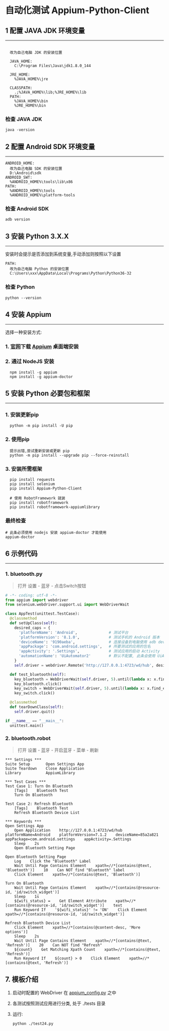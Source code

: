 # 自动化测试 Appium-Python-Client

## 1 配置 JAVA JDK 环境变量

---

``` CMD

  改为自己电脑 JDK 的安装位置

  JAVA_HOME:
    C:\Program Files\Java\jdk1.8.0_144

  JRE_HOME:
    %JAVA_HOME%\jre

  CLASSPATH:
    .;%JAVA_HOME%\lib;%JRE_HOME%\lib
  PATH:
    %JAVA_HOME%\bin
    %JRE_HOME%\bin
```

### 检查 JAVA JDK

``` CMD
java -version
```

## 2 配置 Android SDK 环境变量

---

``` CMD
ANDROID_HOME:
  改为自己电脑 SDK 的安装位置
  D:\Android\sdk
ANDROID_SWT:
  %ANDROID_HOME%\tools\lib\x86
PATH:
  %ANDROID_HOME%\tools
  %ANDROID_HOME%\platform-tools
```

### 检查 Android SDK

``` CMD
adb version
```

## 3 安装 Python 3.X.X

---

安装时会提示是否添加到系统变量,手动添加则按照以下设置

``` CMD
PATH:
  改为自己电脑 Python 的安装位置
  C:\Users\xxx\AppData\Local\Programs\Python\Python36-32
```

### 检查 Python

``` CMD
python --version
```

## 4 安装 Appium

---

选择一种安装方式:

### 1. [官网](https://appium.io/downloads.html)下载 [Appium](https://github.com/appium/appium-desktop/releases) 桌面端安装

### 2. 通过 NodeJS 安装

``` CMD
  npm install -g appium
  npm install -g appium-doctor
```

## 5 安装 Python 必要包和框架

---

### 1. 安装更新pip

``` CMD
  python -m pip install -U pip
```

### 2. 使用pip

``` CMD
  提示出错,尝试重新安装或更新 pip
  python -m pip install --upgrade pip --force-reinstall
```

### 3. 安装所需框架

``` CMD
  pip install requests
  pip install selenium
  pip install Appium-Python-Client

  # 使用 RobotFramework 就装
  pip install robotframework
  pip install robotframework-appiumlibrary
```

### 最终检查

``` CMD
# 此条必须使用 nodejs 安装 appium-doctor 才能使用
appium-doctor
```

## 6 示例代码

---

### 1. bluetooth.py

> 打开 设置 - 蓝牙 - 点击Switch按钮

``` python
# -*- coding: utf-8 -*-
from appium import webdriver
from selenium.webdriver.support.ui import WebDriverWait

class AppTest(unittest.TestCase):
  @classmethod
  def setUpClass(self):
    desired_caps = {
      'platformName': 'Android',              # 测试平台
      'platformVersion': '8.1.0',             # 测试手机的 Android 版本
      'deviceName': '9190aeba',               # 连接设备到电脑使用 adb devices 时所显示的字符串
      'appPackage': 'com.android.settings',   # 所要测试的应用的包名
      'appActivity': '.Settings',             # 测试应用的启动 Activity
      'automationName': 'UiAutomator2'        # 默认不配置, 此条会使用 UiAutomator 而不是 UiAutomator2 会导致在高版本 Android 中无法处理点击事件
    }
    self.driver = webdriver.Remote('http://127.0.0.1:4723/wd/hub', desired_caps)  # 127.0.0.1:4723 与 Appium Server 端设置一致

  def test_bluetooth(self):
    key_bluetooth = WebDriverWait(self.driver, 5).until(lambda x: x.find_element_by_xpath("//*[contains(@text, 'Bluetooth')]"))
    key_bluetooth.click()
    key_switch = WebDriverWait(self.driver, 5).until(lambda x: x.find_element_by_xpath("//*[contains(@resource-id, 'id/switch_widget')]"))
    key_switch.click()

  @classmethod
  def tearDownClass(self):
    self.driver.quit()

if __name__ == "__main__":
  unittest.main()
```

### 2. bluetooth.robot

> 打开 设置 - 蓝牙 - 开启蓝牙 - 菜单 - 刷新

``` robotframework
*** Settings ***
Suite Setup       Open Settings App
Suite Teardown    Close Application
Library           AppiumLibrary

*** Test Cases ***
Test Case 1: Turn On Bluetooth
    [Tags]    Bluetooth Test
    Turn On Bluetooth

Test Case 2: Refresh Bluetooth
    [Tags]    Bluetooth Test
    Refresh Bluetooth Device List

*** Keywords ***
Open Settings App
    Open Application    http://127.0.0.1:4723/wd/hub    platformName=Android    platformVersion=7.1.2    deviceName=85a2a821 appPackage=com.android.settings    appActivity=.Settings
    Sleep    2s
    Open Bluetooth Setting Page

Open Bluetooth Setting Page
    Log    Click the "Bluetooth" Label
    Wait Until Page Contains Element    xpath=//*[contains(@text, 'Bluetooth')]    10    Can NOT find "Bluetooth" label
    Click Element    xpath=//*[contains(@text, 'Bluetooth')]

Turn On Bluetooth
    Wait Until Page Contains Element    xpath=//*[contains(@resource-id, 'id/switch_widget')]
    Sleep    1s
    ${wifi_status} =    Get Element Attribute    xpath=//*[contains(@resource-id, 'id/switch_widget')]    text
    Run Keyword If    '${wifi_status}' != 'ON'    Click Element    xpath=//*[contains(@resource-id, 'id/switch_widget')]

Refresh Bluetooth Device List
    Click Element    xpath=//*[contains(@content-desc, 'More options')]
    Sleep    2s
    Wait Until Page Contains Element    xpath=//*[contains(@text, 'Refresh')]    20    Can NOT find "Refresh"
    ${count}    Get Matching Xpath Count    xpath=//*[contains(@text, 'Refresh')]
    Run Keyword If    ${count} > 0    Click Element    xpath=//*[contains(@text, 'Refresh')]
```

## 7. 模板介绍

1. 启动时配置的 WebDriver 在 [appium_config.py](./conf/appium_config.py) 之中

2. 各测试按照测试应用进行分类, 处于 ./tests 目录

3. 运行:

   ```CMD
   python ./test24.py
   ```